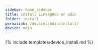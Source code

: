 ```yaml
---
sidebar: home_sidebar
title: Install LineageOS on odin
folder: install
permalink: /devices/odin/install/
device: odin
---
```

{% include templates/device_install.md %}
